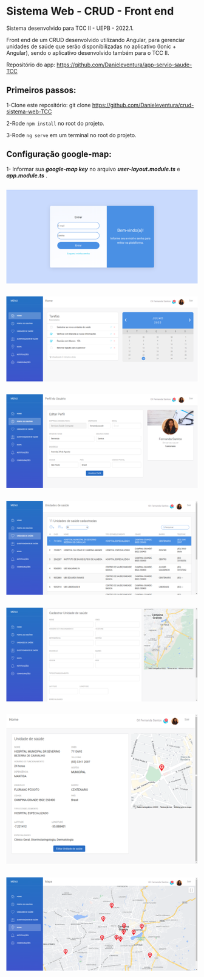 # Sistema Web - CRUD - Front end

Sistema desenvolvido para TCC II - UEPB - 2022.1.


Front end de um CRUD desenvolvido utilizando Angular, para gerenciar unidades de saúde que serão disponibilizadas no aplicativo (Ionic + Angular), sendo o aplicativo desenvolvido também para o TCC II.

Repositório do app: https://github.com/Danieleventura/app-servio-saude-TCC


## Primeiros passos:

1-Clone este repositório: git clone https://github.com/Danieleventura/crud-sistema-web-TCC

2-Rode ```npm install``` no root do projeto.

3-Rode ```ng serve``` em um terminal no root do projeto.


## Configuração google-map:

1- Informar sua ***google-map key*** no arquivo ***user-layout.module.ts*** e ***app.module.ts*** .


![nome do print](src/assets/img/login.png)
--------------------------------------------------------------

![nome do print](src/assets/img/home.png)
--------------------------------------------------------------

![nome do print](src/assets/img/user-profile.png)
--------------------------------------------------------------

![nome do print](src/assets/img/unidades-saude.png)
--------------------------------------------------------------

![nome do print](src/assets/img/create.png)
--------------------------------------------------------------

![nome do print](src/assets/img/read.png)
--------------------------------------------------------------

![nome do print](src/assets/img/map.png)
--------------------------------------------------------------
